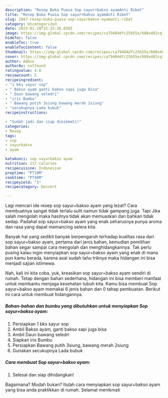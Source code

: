 ```yaml
---
description: "Resep Buka Puasa Sop sayur+bakso ayamAnti Ribet"
title: "Resep Buka Puasa Sop sayur+bakso ayamAnti Ribet"
slug: 2047-resep-buka-puasa-sop-sayurbakso-ayamanti-ribet
category: Uncategorized
date: 2023-01-28T15:32:16.030Z
image: https://img-global.cpcdn.com/recipes/ca79404dfc25b55e/680x482cq70/sop-sayurbakso-ayam-foto-resep-utama.jpg
hideToc: false
enableToc: true
enableTocContent: false
thumbnail: https://img-global.cpcdn.com/recipes/ca79404dfc25b55e/680x482cq70/sop-sayurbakso-ayam-foto-resep-utama.jpg
cover: https://img-global.cpcdn.com/recipes/ca79404dfc25b55e/680x482cq70/sop-sayurbakso-ayam-foto-resep-utama.jpg
author: Admin
authorAv: notfound
ratingvalue: 4.8
reviewcount: 5
recipeingredient:
- "1 bks sayur sop"
- " Bakso ayam ganti bakso sapi juga bisa"
- " Daun bawang seledri"
- "iris Bumbu"
- " Bawang putih 3siung bawang merah 2siung"
- "secukupnya Lada bubuk"
recipeinstructions:

- "Sudah jadi dan siap dinikmati!"
categories:
- Resep
tags:
- sop
- sayurbakso
- ayam

katakunci: sop sayurbakso ayam 
nutrition: 217 calories
recipecuisine: Indonesian
preptime: "PT19M"
cooktime: "PT48M"
recipeyield: "3"
recipecategory: Dessert

---
```



Lagi mencari ide resep sop sayur+bakso ayam yang lezat? Cara membuatnya sangat tidak terlalu sulit namun tidak gampang juga. Tapi Jika salah mengolah maka hasilnya tidak akan memuaskan dan bahkan tidak sedap. Padahal sop sayur+bakso ayam yang enak seharusnya punya aroma dan rasa yang dapat memancing selera kita.




Banyak hal yang sedikit banyak berpengaruh terhadap kualitas rasa dari sop sayur+bakso ayam, pertama dari jenis bahan, kemudian pemilihan bahan segar sampai cara mengolah dan menghidangkannya. Tak perlu pusing kalau ingin menyiapkan sop sayur+bakso ayam yang enak di mana pun kamu berada, karena asal sudah tahu triknya maka hidangan ini bisa menjadi sajian istimewa.


Nah, kali ini kita coba, yuk, kreasikan sop sayur+bakso ayam sendiri di rumah. Tetap dengan bahan sederhana, hidangan ini bisa memberi manfaat untuk membantu menjaga kesehatan tubuh kita. Kamu bisa membuat Sop sayur+bakso ayam memakai 6 jenis bahan dan 0 tahap pembuatan. Berikut ini cara untuk membuat hidangannya.

<!--inarticleads1-->

##### Bahan-bahan dan bumbu yang dibutuhkan untuk menyiapkan Sop sayur+bakso ayam:

1. Persiapkan 1 bks sayur sop
1. Ambil  Bakso ayam, ganti bakso sapi juga bisa
1. Ambil  Daun bawang seledri
1. Siapkan iris Bumbu
1. Persiapkan  Bawang putih 3siung, bawang merah 2siung
1. Gunakan secukupnya Lada bubuk




<!--inarticleads2-->

##### Cara membuat Sop sayur+bakso ayam:


1. Selesai dan siap dihidangkan!



Bagaimana? Mudah bukan? Itulah cara menyiapkan sop sayur+bakso ayam yang bisa anda praktikkan di rumah. Selamat menikmati
